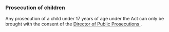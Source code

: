 ###  Prosecution of children

Any prosecution of a child under 17 years of age under the Act can only be
brought with the consent of the [ Director of Public Prosecutions
](https://www.dppireland.ie/) .
